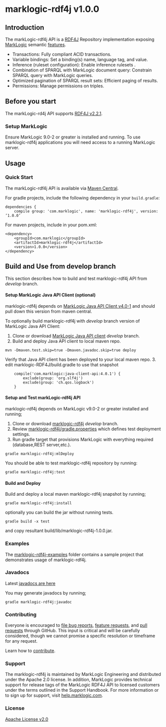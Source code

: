 # marklogic-rdf4j v1.0.0

## Introduction

The markLogic-rdf4j API is a [RDF4J](http://rdf4j.org/) Repository implementation exposing [MarkLogic](http://www.marklogic.com) semantic [features](http://www.marklogic.com/what-is-marklogic/features/semantics/).

* Transactions: Fully compliant ACID transactions.
* Variable bindings: Set a binding(s) name, language tag, and value.
* Inference (ruleset configuration): Enable inference rulesets .
* Combination of SPARQL with MarkLogic document query: Constrain SPARQL query with MarkLogic queries.
* Optimized pagination of SPARQL result sets: Efficient paging of results.
* Permissions: Manage permissions on triples.

## Before you start

The markLogic-rd4j API supports [RDF4J v2.2.1](http://rdf4j.org/).

### Setup MarkLogic

Ensure MarkLogic 9.0-2 or greater is installed and running. To use marklogic-rdf4j applications you will need access to a running MarkLogic server.

## Usage

### Quick Start

The markLogic-rdf4j API is available via [Maven Central](http://central.maven.org/maven2/artifact/com.marklogic/marklogic-rdf4j/1.0.0).

For gradle projects, include the following dependency in your `build.gradle`:

```
dependencies {
    compile group: 'com.marklogic', name: 'marklogic-rdf4j', version: ‘1.0.0’
```

For maven projects, include in your pom.xml:

```
<dependency>
    <groupId>com.marklogic</groupId>
    <artifactId>marklogic-rdf4j</artifactId>
    <version>1.0.0</version>
</dependency>
```

## Build and Use from develop branch

This section describes how to build and test marklogic-rdf4j API from _develop_ branch.

#### Setup MarkLogic Java API Client (optional)

marklogic-rdf4j depends on [MarkLogic Java API Client v4.0-1](http://mvnrepository.com/artifact/com.marklogic/java-client-api/4.0.1) and should pull down this version from maven central.

To optionally build marklogic-rdf4j with _develop_ branch version of MarkLogic Java API Client:

1. Clone or download [MarkLogic Java API client](https://github.com/marklogic/java-client-api/tree/develop) _develop_ branch.
2. Build and deploy Java API client to local maven repo.
```
mvn -Dmaven.test.skip=true -Dmaven.javadoc.skip=true deploy
```
Verify that Java API client has been deployed to your local maven repo.
3. edit marklogic-RDF4J/build.gradle to use that snapshot
```
    compile('com.marklogic:java-client-api:4.0.1') {
        exclude(group: 'org.slf4j')
        exclude(group: 'ch.qos.logback')
    }

```

#### Setup and Test markLogic-rdf4j API

marklogic-rdf4j depends on MarkLogic v9.0-2 or greater installed and running;

1. Clone or download [marklogic-rdf4j](https://github.com/marklogic/marklogic-rdf4j/tree/develop) _develop_ branch.
2. Review [marklogic-rdf4j/gradle.properties](marklogic-rdf4j/gradle.properties) which defines test deployment settings.
3. Run gradle target that provisions MarkLogic with everything required (database,REST server,etc.).

```
gradle marklogic-rdf4j:mlDeploy
```
You should be able to test marklogic-rdf4j repository by running:
```
gradle marklogic-rdf4j:test
```

#### Build and Deploy

Build and deploy a local maven marklogic-rdf4j snapshot by running;

```
gradle marklogic-rdf4j:install

```

optionally you can build the jar without running tests.

```
gradle build -x test
```

and copy resultant build/lib/marklogic-rdf4j-1.0.0.jar.

### Examples

The [marklogic-rdf4j-examples](marklogic-rdf4j-examples) folder contains a sample project that demonstrates usage of marklogic-rdf4j.

### Javadocs

Latest [javadocs are here](http://marklogic.github.io/marklogic-rdf4j/marklogic-rdf4j/build/docs/javadoc/index.html)

You may generate javadocs by running;

```
gradle marklogic-rdf4j:javadoc

```

### Contributing

Everyone is encouraged to [file bug reports](https://github.com/marklogic/marklogic-rdf4j/labels/Bug), [feature requests](https://github.com/marklogic/marklogic-rdf4j/labels/enhancement), and [pull requests](https://github.com/marklogic/marklogic-rdf4j/pulls) through GitHub. This input is critical and will be carefully considered, though we cannot promise a specific resolution or timeframe for any request.

Learn how to [contribute](CONTRIBUTING.md).

### Support

The marklogic-rdf4j is maintained by MarkLogic Engineering and distributed under the Apache 2.0 license. In addition, MarkLogic provides technical support for release tags of the MarkLogic RDF4J API to licensed customers under the terms outlined in the Support Handbook. For more information or to sign up for support, visit [help.marklogic.com](http://help.marklogic.com).

### License

[Apache License v2.0](LICENSE)


